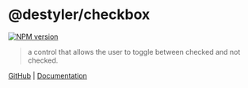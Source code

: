 # @destyler/checkbox

[![NPM version](https://img.shields.io/npm/v/@destyler/checkbox?color=a1b858&label=)](https://www.npmjs.com/package/@destyler/checkbox)

> a control that allows the user to toggle between checked and not checked.

[GitHub](https://github.com/destyler/destyler) | [Documentation](https://destyler-dev.zeabur.app/)
